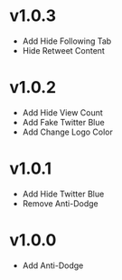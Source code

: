 # v1.0.3
- Add Hide Following Tab
- Hide Retweet Content

# v1.0.2
- Add Hide View Count
- Add Fake Twitter Blue
- Add Change Logo Color

# v1.0.1
- Add Hide Twitter Blue
- Remove Anti-Dodge

# v1.0.0
- Add Anti-Dodge